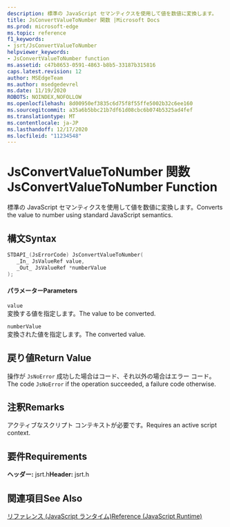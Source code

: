 ```yaml
---
description: 標準の JavaScript セマンティクスを使用して値を数値に変換します。
title: JsConvertValueToNumber 関数 |Microsoft Docs
ms.prod: microsoft-edge
ms.topic: reference
f1_keywords:
- jsrt/JsConvertValueToNumber
helpviewer_keywords:
- JsConvertValueToNumber function
ms.assetid: c47b8653-0591-4863-b8b5-33187b315816
caps.latest.revision: 12
author: MSEdgeTeam
ms.author: msedgedevrel
ms.date: 11/19/2020
ROBOTS: NOINDEX,NOFOLLOW
ms.openlocfilehash: 8d00950ef3835c6d75f8f55ffe5002b32c6ee160
ms.sourcegitcommit: a35a6b5bbc21b7df61d08cbc6b074b5325ad4fef
ms.translationtype: MT
ms.contentlocale: ja-JP
ms.lasthandoff: 12/17/2020
ms.locfileid: "11234548"
---
```

# <span data-ttu-id="9abde-103">JsConvertValueToNumber 関数</span><span class="sxs-lookup"><span data-stu-id="9abde-103">JsConvertValueToNumber Function</span></span>

<span data-ttu-id="9abde-104">標準の JavaScript セマンティクスを使用して値を数値に変換します。</span><span class="sxs-lookup"><span data-stu-id="9abde-104">Converts the value to number using standard JavaScript semantics.</span></span>  
  
## <span data-ttu-id="9abde-105">構文</span><span class="sxs-lookup"><span data-stu-id="9abde-105">Syntax</span></span>  
  
```cpp  
STDAPI_(JsErrorCode) JsConvertValueToNumber(  
   _In_ JsValueRef value,  
   _Out_ JsValueRef *numberValue  
);  
```  
  
#### <span data-ttu-id="9abde-106">パラメーター</span><span class="sxs-lookup"><span data-stu-id="9abde-106">Parameters</span></span>  
 `value`  
 <span data-ttu-id="9abde-107">変換する値を指定します。</span><span class="sxs-lookup"><span data-stu-id="9abde-107">The value to be converted.</span></span>  
  
 `numberValue`  
 <span data-ttu-id="9abde-108">変換された値を指定します。</span><span class="sxs-lookup"><span data-stu-id="9abde-108">The converted value.</span></span>  
  
## <span data-ttu-id="9abde-109">戻り値</span><span class="sxs-lookup"><span data-stu-id="9abde-109">Return Value</span></span>  
 <span data-ttu-id="9abde-110">操作が `JsNoError` 成功した場合はコード、それ以外の場合はエラー コード。</span><span class="sxs-lookup"><span data-stu-id="9abde-110">The code `JsNoError` if the operation succeeded, a failure code otherwise.</span></span>  
  
## <span data-ttu-id="9abde-111">注釈</span><span class="sxs-lookup"><span data-stu-id="9abde-111">Remarks</span></span>  
 <span data-ttu-id="9abde-112">アクティブなスクリプト コンテキストが必要です。</span><span class="sxs-lookup"><span data-stu-id="9abde-112">Requires an active script context.</span></span>  
  
## <span data-ttu-id="9abde-113">要件</span><span class="sxs-lookup"><span data-stu-id="9abde-113">Requirements</span></span>  
 <span data-ttu-id="9abde-114">**ヘッダー:** jsrt.h</span><span class="sxs-lookup"><span data-stu-id="9abde-114">**Header:** jsrt.h</span></span>  
  
## <span data-ttu-id="9abde-115">関連項目</span><span class="sxs-lookup"><span data-stu-id="9abde-115">See Also</span></span>  
 [<span data-ttu-id="9abde-116">リファレンス (JavaScript ランタイム)</span><span class="sxs-lookup"><span data-stu-id="9abde-116">Reference (JavaScript Runtime)</span></span>](../chakra-hosting/reference-javascript-runtime.md)
